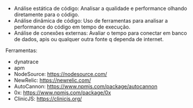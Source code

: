 - Análise estática de código: Analisar a qualidade e performance olhando diretamente para o código.
- Análise dinâmica de código: Uso de ferramentas para analisar a performance do código em tempo de execução.
- Análise de conexões externas: Avaliar o tempo para conectar em banco de dados, apis ou qualquer outra fonte q dependa de internet.

Ferramentas:

- dynatrace
- apm
- NodeSource: ​https://nodesource.com/​
- NewRelic: https://newrelic.com/​
- AutoCannon: https://www.npmjs.com/package/autocannon​
- 0x: https://www.npmjs.com/package/0x​
- ClinicJS: https://clinicjs.org/​

